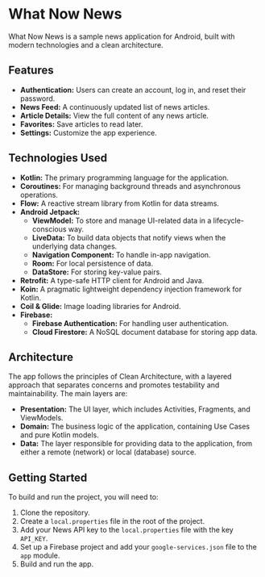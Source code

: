 # What Now News

What Now News is a sample news application for Android, built with modern technologies and a clean architecture.

## Features

*   **Authentication:** Users can create an account, log in, and reset their password.
*   **News Feed:** A continuously updated list of news articles.
*   **Article Details:** View the full content of any news article.
*   **Favorites:** Save articles to read later.
*   **Settings:** Customize the app experience.

## Technologies Used

*   **Kotlin:** The primary programming language for the application.
*   **Coroutines:** For managing background threads and asynchronous operations.
*   **Flow:** A reactive stream library from Kotlin for data streams.
*   **Android Jetpack:**
    *   **ViewModel:** To store and manage UI-related data in a lifecycle-conscious way.
    *   **LiveData:** To build data objects that notify views when the underlying data changes.
    *   **Navigation Component:** To handle in-app navigation.
    *   **Room:** For local persistence of data.
    *   **DataStore:** For storing key-value pairs.
*   **Retrofit:** A type-safe HTTP client for Android and Java.
*   **Koin:** A pragmatic lightweight dependency injection framework for Kotlin.
*   **Coil & Glide:** Image loading libraries for Android.
*   **Firebase:**
    *   **Firebase Authentication:** For handling user authentication.
    *   **Cloud Firestore:** A NoSQL document database for storing app data.

## Architecture

The app follows the principles of Clean Architecture, with a layered approach that separates concerns and promotes testability and maintainability. The main layers are:

*   **Presentation:** The UI layer, which includes Activities, Fragments, and ViewModels.
*   **Domain:** The business logic of the application, containing Use Cases and pure Kotlin models.
*   **Data:** The layer responsible for providing data to the application, from either a remote (network) or local (database) source.

## Getting Started

To build and run the project, you will need to:

1.  Clone the repository.
2.  Create a `local.properties` file in the root of the project.
3.  Add your News API key to the `local.properties` file with the key `API_KEY`.
4.  Set up a Firebase project and add your `google-services.json` file to the `app` module.
5.  Build and run the app.
